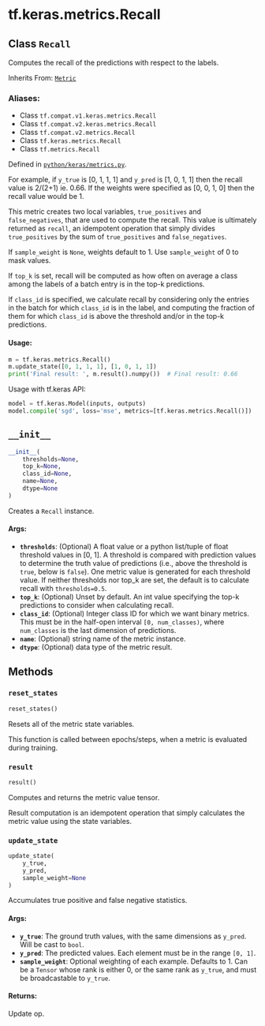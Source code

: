 <div itemscope itemtype="http://developers.google.com/ReferenceObject">
<meta itemprop="name" content="tf.keras.metrics.Recall" />
<meta itemprop="path" content="Stable" />
<meta itemprop="property" content="__init__"/>
<meta itemprop="property" content="reset_states"/>
<meta itemprop="property" content="result"/>
<meta itemprop="property" content="update_state"/>
</div>

# tf.keras.metrics.Recall

## Class `Recall`

Computes the recall of the predictions with respect to the labels.

Inherits From: [`Metric`](../../../tf/keras/metrics/Metric.md)

### Aliases:

* Class `tf.compat.v1.keras.metrics.Recall`
* Class `tf.compat.v2.keras.metrics.Recall`
* Class `tf.compat.v2.metrics.Recall`
* Class `tf.keras.metrics.Recall`
* Class `tf.metrics.Recall`



Defined in [`python/keras/metrics.py`](/code/stable/tensorflow/python/keras/metrics.py).

<!-- Placeholder for "Used in" -->

For example, if `y_true` is [0, 1, 1, 1] and `y_pred` is [1, 0, 1, 1]
then the recall value is 2/(2+1) ie. 0.66. If the weights were specified as
[0, 0, 1, 0] then the recall value would be 1.

This metric creates two local variables, `true_positives` and
`false_negatives`, that are used to compute the recall. This value is
ultimately returned as `recall`, an idempotent operation that simply divides
`true_positives` by the sum of `true_positives` and `false_negatives`.

If `sample_weight` is `None`, weights default to 1.
Use `sample_weight` of 0 to mask values.

If `top_k` is set, recall will be computed as how often on average a class
among the labels of a batch entry is in the top-k predictions.

If `class_id` is specified, we calculate recall by considering only the
entries in the batch for which `class_id` is in the label, and computing the
fraction of them for which `class_id` is above the threshold and/or in the
top-k predictions.

#### Usage:



```python
m = tf.keras.metrics.Recall()
m.update_state([0, 1, 1, 1], [1, 0, 1, 1])
print('Final result: ', m.result().numpy())  # Final result: 0.66
```

Usage with tf.keras API:

```python
model = tf.keras.Model(inputs, outputs)
model.compile('sgd', loss='mse', metrics=[tf.keras.metrics.Recall()])
```

<h2 id="__init__"><code>__init__</code></h2>

``` python
__init__(
    thresholds=None,
    top_k=None,
    class_id=None,
    name=None,
    dtype=None
)
```

Creates a `Recall` instance.


#### Args:


* <b>`thresholds`</b>: (Optional) A float value or a python list/tuple of float
  threshold values in [0, 1]. A threshold is compared with prediction
  values to determine the truth value of predictions (i.e., above the
  threshold is `true`, below is `false`). One metric value is generated
  for each threshold value. If neither thresholds nor top_k are set, the
  default is to calculate recall with `thresholds=0.5`.
* <b>`top_k`</b>: (Optional) Unset by default. An int value specifying the top-k
  predictions to consider when calculating recall.
* <b>`class_id`</b>: (Optional) Integer class ID for which we want binary metrics.
  This must be in the half-open interval `[0, num_classes)`, where
  `num_classes` is the last dimension of predictions.
* <b>`name`</b>: (Optional) string name of the metric instance.
* <b>`dtype`</b>: (Optional) data type of the metric result.



## Methods

<h3 id="reset_states"><code>reset_states</code></h3>

``` python
reset_states()
```

Resets all of the metric state variables.

This function is called between epochs/steps,
when a metric is evaluated during training.

<h3 id="result"><code>result</code></h3>

``` python
result()
```

Computes and returns the metric value tensor.

Result computation is an idempotent operation that simply calculates the
metric value using the state variables.

<h3 id="update_state"><code>update_state</code></h3>

``` python
update_state(
    y_true,
    y_pred,
    sample_weight=None
)
```

Accumulates true positive and false negative statistics.


#### Args:


* <b>`y_true`</b>: The ground truth values, with the same dimensions as `y_pred`.
  Will be cast to `bool`.
* <b>`y_pred`</b>: The predicted values. Each element must be in the range `[0, 1]`.
* <b>`sample_weight`</b>: Optional weighting of each example. Defaults to 1. Can be a
  `Tensor` whose rank is either 0, or the same rank as `y_true`, and must
  be broadcastable to `y_true`.


#### Returns:

Update op.




